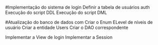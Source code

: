 #Implementação do sistema de login
Definir a tabela de usuários auth
Execução do script DDL
Execução do script DML

#Atualização do banco de dados com
Criar o Enum ELevel de níveis de usuário
Criar a entidade Users
Criar o DAO correspondente

Implementar a View de login
Implementar a Session